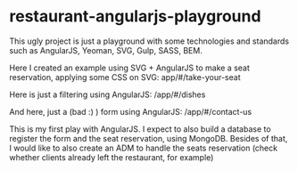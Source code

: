 # restaurant-angularjs-playground

This ugly project is just a playground with some technologies and standards such as AngularJS, Yeoman, SVG, Gulp, SASS, BEM.

Here I created an example using SVG + AngularJS to make a seat reservation, applying some CSS on SVG:
app/#/take-your-seat

Here is just a filtering using AngularJS:
/app/#/dishes

And here, just a (bad :) ) form using AngularJS:
/app/#/contact-us

This is my first play with AngularJS. I expect to also build a database to register the form and the seat reservation, using MongoDB.
Besides of that, I would like to also create an ADM to handle the seats reservation (check whether clients already left the restaurant, for example)
